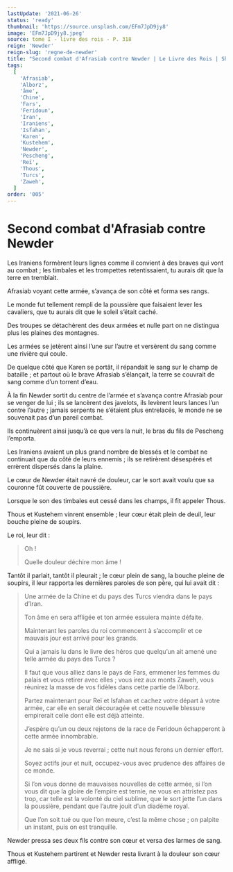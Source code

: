 ```yaml
---
lastUpdate: '2021-06-26'
status: 'ready'
thumbnail: 'https://source.unsplash.com/EFm7JpD9jy8'
image: 'EFm7JpD9jy8.jpeg'
source: tome I - livre des rois - P. 318
reign: 'Newder'
reign-slug: 'regne-de-newder'
title: "Second combat d'Afrasiab contre Newder | Le Livre des Rois | Shâhnâmeh"
tags:
  [
    'Afrasiab',
    'Alborz',
    'âme',
    'Chine',
    'Fars',
    'Feridoun',
    'Iran',
    'Iraniens',
    'Isfahan',
    'Karen',
    'Kustehem',
    'Newder',
    'Pescheng',
    'Reï',
    'Thous',
    'Turcs',
    'Zaweh',
  ]
order: '005'
---
```


# Second combat d'Afrasiab contre Newder

Les Iraniens formèrent leurs lignes comme il convient à des braves qui vont au combat ; les timbales et les trompettes retentissaient, tu aurais dit que la terre en tremblait.

Afrasiab voyant cette armée, s’avança de son côté et forma ses rangs.

Le monde fut tellement rempli de la poussière que faisaient lever les cavaliers, que tu aurais dit que le soleil s’était caché.

Des troupes se détachèrent des deux armées et nulle part on ne distingua plus les plaines des montagnes.

Les armées se jetèrent ainsi l’une sur l’autre et versèrent du sang comme une rivière qui coule.

De quelque côté que Karen se portât, il répandait le sang sur le champ de bataille ; et partout où le brave Afrasiab s’élançait, la terre se couvrait de sang comme d’un torrent d’eau.

À la fin Newder sortit du centre de l’armée et s’avança contre Afrasiab pour se venger de lui ; ils se lancèrent des javelots, ils levèrent leurs lances l’un contre l’autre ; jamais serpents ne s’étaient plus entrelacés, le monde ne se souvenait pas d’un pareil combat.

Ils continuèrent ainsi jusqu’à ce que vers la nuit, le bras du fils de Pescheng l’emporta.

Les Iraniens avaient un plus grand nombre de blessés et le combat ne continuait que du côté de leurs ennemis ; ils se retirèrent désespérés et errèrent dispersés dans la plaine.

Le cœur de Newder était navré de douleur, car le sort avait voulu que sa couronne fût couverte de poussière.

Lorsque le son des timbales eut cessé dans les champs, il fit appeler Thous.

Thous et Kustehem vinrent ensemble ; leur cœur était plein de deuil, leur bouche pleine de soupirs.

Le roi, leur dit :

> Oh !
>
> Quelle douleur déchire mon âme !

Tantôt il parlait, tantôt il pleurait ; le cœur plein de sang, la bouche pleine de soupirs, il leur rapporta les dernières paroles de son père, qui lui avait dit :

> Une armée de la Chine et du pays des Turcs viendra dans le pays d’Iran.
>
> Ton âme en sera affligée et ton armée essuiera mainte défaite.
>
> Maintenant les paroles du roi commencent à s’accomplir et ce mauvais jour est arrivé pour les grands.
>
> Qui a jamais lu dans le livre des héros que quelqu’un ait amené une telle armée du pays des Turcs ?
>
> Il faut que vous alliez dans le pays de Fars, emmener les femmes du palais et vous retirer avec elles ; vous irez aux monts Zaweh, vous réunirez la masse de vos fidèles dans cette partie de l’Alborz.
>
> Partez maintenant pour Reï et Isfahan et cachez votre départ à votre armée, car elle en serait découragée et cette nouvelle blessure empirerait celle dont elle est déjà atteinte.
>
> J’espère qu’un ou deux rejetons de la race de Feridoun échapperont à cette armée innombrable.
>
> Je ne sais si je vous reverrai ; cette nuit nous ferons un dernier effort.
>
> Soyez actifs jour et nuit, occupez-vous avec prudence des affaires de ce monde.
>
> Si l’on vous donne de mauvaises nouvelles de cette armée, si l’on vous dit que la gloire de l’empire est ternie, ne vous en attristez pas trop, car telle est la volonté du ciel sublime, que le sort jette l’un dans la poussière, pendant que l’autre jouit d’un diadème royal.
>
> Que l’on soit tué ou que l’on meure, c’est la même chose ; on palpite un instant, puis on est tranquille.

Newder pressa ses deux fils contre son cœur et versa des larmes de sang.

Thous et Kustehem partirent et Newder resta livrant à la douleur son cœur affligé.
